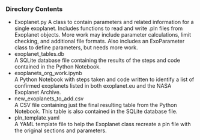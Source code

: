 ### Directory Contents
- Exoplanet.py
A class to contain parameters and related information for a single exoplanet.  Includes functions to read and write .pln files from Exoplanet objects.  More work may include parameter calculations, limit checking, and additional file formats.  Also includes an ExoParameter class to define parameters, but needs more work.
- exoplanet_tables.db  
A SQLite database file containing the results of the steps and code contained in the Python Notebook.
- exoplanets_org_work.ipynb  
A Python Notebook with steps taken and code written to identify a list of confirmed exoplanets listed in both exoplanet.eu and the NASA Exoplanet Archive.
- new_exoplanets_to_add.csv  
A CSV file containing just the final resulting table from the Python Notebook.  This table is also contained in the SQLite database file.
- pln_template.yaml  
A YAML template file to help the Exoplanet class recreate a pln file with the original sections and parameters.